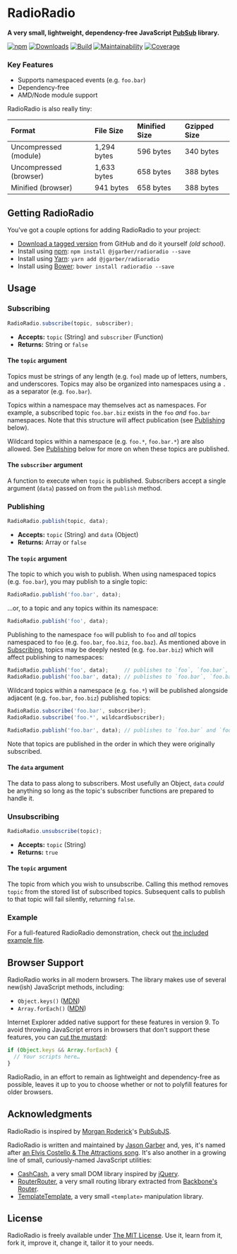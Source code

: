 # RadioRadio

**A very small, lightweight, dependency-free JavaScript [PubSub](https://en.wikipedia.org/wiki/Publish–subscribe_pattern) library.**

[![npm](https://img.shields.io/npm/v/@jgarber/radioradio.svg?style=for-the-badge)](https://www.npmjs.com/package/@jgarber/radioradio)
[![Downloads](https://img.shields.io/npm/dt/@jgarber/radioradio.svg?style=for-the-badge)](https://www.npmjs.com/package/@jgarber/radioradio)
[![Build](https://img.shields.io/travis/jgarber623/RadioRadio.svg?style=for-the-badge)](https://travis-ci.org/jgarber623/RadioRadio)
[![Maintainability](https://img.shields.io/codeclimate/maintainability/jgarber623/RadioRadio.svg?style=for-the-badge)](https://codeclimate.com/github/jgarber623/RadioRadio)
[![Coverage](https://img.shields.io/codeclimate/coverage/jgarber623/RadioRadio.svg?style=for-the-badge)](https://codeclimate.com/github/jgarber623/RadioRadio)

### Key Features

- Supports namespaced events (e.g. `foo.bar`)
- Dependency-free
- AMD/Node module support

RadioRadio is also really tiny:

| Format                 | File Size   | Minified Size | Gzipped Size |
|:-----------------------|:------------|:--------------|:-------------|
| Uncompressed (module)  | 1,294 bytes | 596 bytes     | 340 bytes    |
| Uncompressed (browser) | 1,633 bytes | 658 bytes     | 388 bytes    |
| Minified (browser)     | 941 bytes   | 658 bytes     | 388 bytes    |

## Getting RadioRadio

You've got a couple options for adding RadioRadio to your project:

- [Download a tagged version](https://github.com/jgarber623/RadioRadio/tags) from GitHub and do it yourself _(old school)_.
- Install using [npm](https://www.npmjs.com/package/@jgarber/radioradio): `npm install @jgarber/radioradio --save`
- Install using [Yarn](https://yarnpkg.com/en/package/@jgarber/radioradio): `yarn add @jgarber/radioradio`
- Install using [Bower](https://bower.io/search/?q=radioradio): `bower install radioradio --save`

## Usage

### Subscribing

```js
RadioRadio.subscribe(topic, subscriber);
```

- **Accepts:** `topic` (String) and `subscriber` (Function)
- **Returns:** String or `false`

#### The `topic` argument

Topics must be strings of any length (e.g. `foo`) made up of letters, numbers, and underscores. Topics may also be organized into namespaces using a `.` as a separator (e.g. `foo.bar`).

Topics within a namespace may themselves act as namespaces. For example, a subscribed topic `foo.bar.biz` exists in the `foo` _and_ `foo.bar` namespaces. Note that this structure will affect publication (see [Publishing](#publishing) below).

Wildcard topics within a namespace (e.g. `foo.*`, `foo.bar.*`) are also allowed. See [Publishing](#publishing) below for more on when these topics are published.

#### The `subscriber` argument

A function to execute when `topic` is published. Subscribers accept a single argument (`data`) passed on from the `publish` method.

### Publishing

```js
RadioRadio.publish(topic, data);
```

- **Accepts:** `topic` (String) and `data` (Object)
- **Returns:** Array or `false`

#### The `topic` argument

The topic to which you wish to publish. When using namespaced topics (e.g. `foo.bar`), you may publish to a single topic:

```js
RadioRadio.publish('foo.bar', data);
```

…or, to a topic and any topics within its namespace:

```js
RadioRadio.publish('foo', data);
```

Publishing to the namespace `foo` will publish to `foo` and _all_ topics namespaced to `foo` (e.g. `foo.bar`, `foo.biz`, `foo.baz`). As mentioned above in [Subscribing](#subscribing), topics may be deeply nested (e.g. `foo.bar.biz`) which will affect publishing to namespaces:

```js
RadioRadio.publish('foo', data);     // publishes to `foo`, `foo.bar`, `foo.bar.biz`
RadioRadio.publish('foo.bar', data); // publishes to `foo.bar`, `foo.bar.biz`
```

Wildcard topics within a namespace (e.g. `foo.*`) will be published alongside adjacent (e.g. `foo.bar`, `foo.biz`) published topics:

```js
RadioRadio.subscribe('foo.bar', subscriber);
RadioRadio.subscribe('foo.*', wildcardSubscriber);

RadioRadio.publish('foo.bar', data); // publishes to `foo.bar` and `foo.*`
```

Note that topics are published in the order in which they were originally subscribed.

#### The `data` argument

The data to pass along to subscribers. Most usefully an Object, `data` _could_ be anything so long as the topic's subscriber functions are prepared to handle it.

### Unsubscribing

```js
RadioRadio.unsubscribe(topic);
```

- **Accepts:** `topic` (String)
- **Returns:** `true`

#### The `topic` argument

The topic from which you wish to unsubscribe. Calling this method removes `topic` from the stored list of subscribed topics. Subsequent calls to publish to that topic will fail silently, returning `false`.

### Example

For a full-featured RadioRadio demonstration, check out [the included example file](https://github.com/jgarber623/RadioRadio/blob/master/example/index.html).

## Browser Support

RadioRadio works in all modern browsers. The library makes use of several new(ish) JavaScript methods, including:

- `Object.keys()` ([MDN](https://developer.mozilla.org/en-US/docs/Web/JavaScript/Reference/Global_Objects/Object/keys))
- `Array.forEach()` ([MDN](https://developer.mozilla.org/en-US/docs/Web/JavaScript/Reference/Global_Objects/Array/forEach))

Internet Explorer added native support for these features in version 9. To avoid throwing JavaScript errors in browsers that don't support these features, you can [cut the mustard](http://responsivenews.co.uk/post/18948466399/cutting-the-mustard):

```js
if (Object.keys && Array.forEach) {
  // Your scripts here…
}
```

RadioRadio, in an effort to remain as lightweight and dependency-free as possible, leaves it up to you to choose whether or not to polyfill features for older browsers.

## Acknowledgments

RadioRadio is inspired by [Morgan Roderick](https://github.com/mroderick)'s [PubSubJS](https://github.com/mroderick/PubSubJS).

RadioRadio is written and maintained by [Jason Garber](https://sixtwothree.org) and, yes, it's named after [an Elvis Costello & The Attractions song](https://www.youtube.com/watch?v=eifljYPFW-E). It's also another in a growing line of small, curiously-named JavaScript utilities:

- [CashCash](https://github.com/jgarber623/CashCash), a very small DOM library inspired by [jQuery](https://jquery.com).
- [RouterRouter](https://github.com/jgarber623/RouterRouter), a very small routing library extracted from [Backbone's Router](http://backbonejs.org/docs/backbone.html#section-185).
- [TemplateTemplate](https://github.com/jgarber623/TemplateTemplate), a very small `<template>` manipulation library.

## License

RadioRadio is freely available under [The MIT License](https://opensource.org/licenses/MIT). Use it, learn from it, fork it, improve it, change it, tailor it to your needs.

